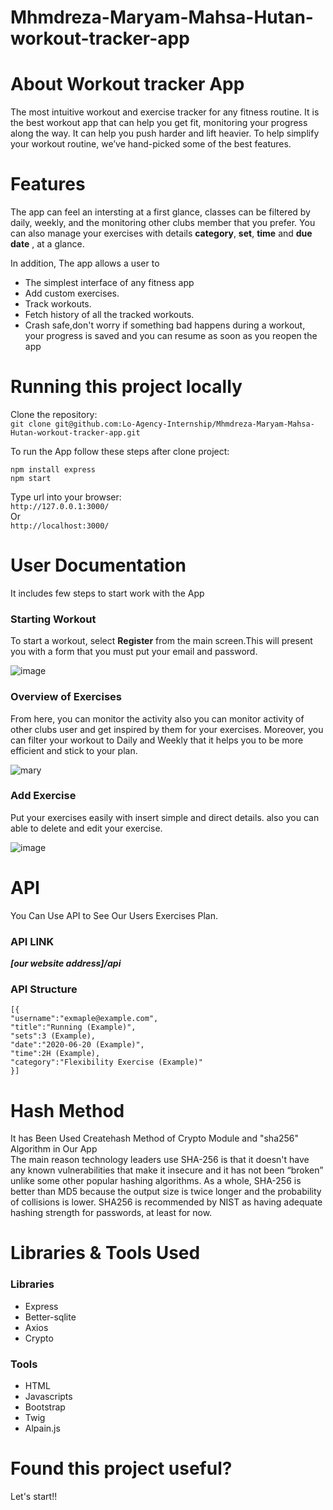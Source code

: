# Mhmdreza-Maryam-Mahsa-Hutan-workout-tracker-app
# About Workout tracker App

The most intuitive workout and exercise tracker for any fitness routine. It is the best workout app that can help you get fit, monitoring your progress along the way. It can help you push harder and lift heavier.
To help simplify your workout routine, we’ve hand-picked some of the best features.


# Features
The app can feel an intersting at a first glance, classes can be filtered by daily, weekly, and the monitoring other clubs member that you prefer. 
You can also manage your exercises with details **category**, **set**, **time** and  **due date** ,  at a glance. <br>

 In addition, The app allows a user to <br>
 * The simplest interface of any fitness app<br>
 * Add custom exercises. <br>
 * Track workouts.<br>
 * Fetch history of all the tracked workouts. <br>
 * Crash safe,don't worry if something bad happens during a workout, your progress is saved and you can resume as soon as you reopen the app<br>

 
# Running this project locally
Clone the repository: <br>
```git clone git@github.com:Lo-Agency-Internship/Mhmdreza-Maryam-Mahsa-Hutan-workout-tracker-app.git```

To run the App follow these steps after clone project:
```
npm install express
npm start
```

Type url into your browser:<br>
```http://127.0.0.1:3000/```<br>
Or<br>
```http://localhost:3000/```

# User Documentation
It includes few steps to start work with the App

### Starting Workout
To start a workout, select **Register** from the main screen.This will present you with a form that you must put your email and password.


![image](https://user-images.githubusercontent.com/91375856/175241103-a3310c89-96a5-48d5-af4c-ff5682c6e5fe.png)

### Overview of Exercises
From here, you can monitor the activity also you can monitor activity of other clubs user and get inspired by them for your exercises.
Moreover, you can filter your workout to Daily and Weekly that it helps you to be more efficient and stick to your plan.

![mary](https://user-images.githubusercontent.com/91375856/175312695-ef032095-beb2-42ce-812c-6c509c3e8545.PNG)


### Add Exercise
Put your exercises easily with insert simple and direct details. also you can able to delete and edit your exercise.

![image](https://user-images.githubusercontent.com/91375856/175243487-5b3655aa-4b74-4065-b937-62af090f99af.png)

# API
You Can Use API to See Our Users Exercises Plan.

### API LINK

***[our website address]/api***

### API Structure
```
[{
"username":"exmaple@example.com",
"title":"Running (Example)",
"sets":3 (Example),
"date":"2020-06-20 (Example)",
"time":2H (Example),
"category":"Flexibility Exercise (Example)"
}]
```
# Hash Method
It has Been Used Createhash Method of Crypto Module and "sha256" Algorithm in Our App  <br>
The main reason technology leaders use SHA-256 is that it doesn't have any known vulnerabilities that make it insecure and it has not been “broken” unlike some other popular hashing algorithms.
As a whole, SHA-256 is better than MD5 because the output size is twice longer and the probability of collisions is lower. 
SHA256 is recommended by NIST as having adequate hashing strength for passwords, at least for now.

# Libraries & Tools Used
### Libraries
* Express
* Better-sqlite
* Axios
* Crypto<br>
### Tools
* HTML
* Javascripts
* Bootstrap
* Twig
* Alpain.js
# Found this project useful?
Let's start!!
